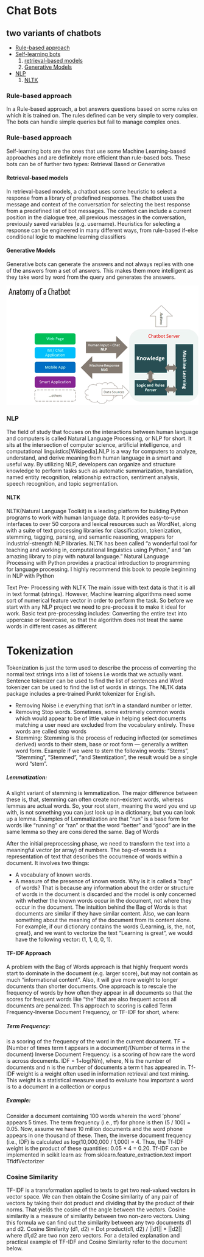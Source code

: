 # Chat Bots

## two variants of chatbots
* [Rule-based approach](#rba)
* [Self-learning bots](#slb)
   1. [retrieval-based models](#rbm)
   2. [Generative Models](#gm)
* [NLP](#nlp)
   1. [NLTK](#nltk)


### Rule-based approach <a name="rba"></a>
In a Rule-based approach, a bot answers questions based on some rules on which it is trained on. The rules defined can be very simple to very complex. The bots can handle simple queries but fail to manage complex ones.

### Rule-based approach <a name="rbm"></a>
Self-learning bots are the ones that use some Machine Learning-based approaches and are definitely more efficient than rule-based bots. These bots can be of further two types: Retrieval Based or Generative

#### Retrieval-based models <a name="rbm"></a>
In retrieval-based models, a chatbot uses some heuristic to select a response from a library of predefined responses. The chatbot uses the message and context of the conversation for selecting the best response from a predefined list of bot messages. The context can include a current position in the dialogue tree, all previous messages in the conversation, previously saved variables (e.g. username). Heuristics for selecting a response can be engineered in many different ways, from rule-based if-else conditional logic to machine learning classifiers


#### Generative Models <a name="gm"></a>
Generative bots can generate the answers and not always replies with one of the answers from a set of answers. This makes them more intelligent as they take word by word from the query and generates the answers.

<img src="./images/anatomy.png" alt="data" class="inline"/>


### NLP <a name="nlp"></a>
The field of study that focuses on the interactions between human language and computers is called Natural Language Processing, or NLP for short. It sits at the intersection of computer science, artificial intelligence, and computational linguistics[Wikipedia].NLP is a way for computers to analyze, understand, and derive meaning from human language in a smart and useful way. By utilizing NLP, developers can organize and structure knowledge to perform tasks such as automatic summarization, translation, named entity recognition, relationship extraction, sentiment analysis, speech recognition, and topic segmentation.

#### NLTK <a name="nltk"></a>
NLTK(Natural Language Toolkit) is a leading platform for building Python programs to work with human language data. It provides easy-to-use interfaces to over 50 corpora and lexical resources such as WordNet, along with a suite of text processing libraries for classification, tokenization, stemming, tagging, parsing, and semantic reasoning, wrappers for industrial-strength NLP libraries.
NLTK has been called “a wonderful tool for teaching and working in, computational linguistics using Python,” and “an amazing library to play with natural language.”
Natural Language Processing with Python provides a practical introduction to programming for language processing. I highly recommend this book to people beginning in NLP with Python


Text Pre- Processing with NLTK
The main issue with text data is that it is all in text format (strings). However, Machine learning algorithms need some sort of numerical feature vector in order to perform the task. So before we start with any NLP project we need to pre-process it to make it ideal for work. Basic text pre-processing includes:
Converting the entire text into uppercase or lowercase, so that the algorithm does not treat the same words in different cases as different

# Tokenization
Tokenization is just the term used to describe the process of converting the normal text strings into a list of tokens i.e words that we actually want. Sentence tokenizer can be used to find the list of sentences and Word tokenizer can be used to find the list of words in strings.
The NLTK data package includes a pre-trained Punkt tokenizer for English.
* Removing Noise i.e everything that isn’t in a standard number or letter.
* Removing Stop words. Sometimes, some extremely common words which would appear to be of little value in helping select documents matching a user need are excluded from the vocabulary entirely. These words are called stop words
* Stemming: Stemming is the process of reducing inflected (or sometimes derived) words to their stem, base or root form — generally a written word form. Example if we were to stem the following words: “Stems”, “Stemming”, “Stemmed”, “and Stemtization”, the result would be a single word “stem”.

##### Lemmatization:
A slight variant of stemming is lemmatization. The major difference between these is, that, stemming can often create non-existent words, whereas lemmas are actual words. So, your root stem, meaning the word you end up with, is not something you can just look up in a dictionary, but you can look up a lemma. Examples of Lemmatization are that “run” is a base form for words like “running” or “ran” or that the word “better” and “good” are in the same lemma so they are considered the same.
Bag of Words

After the initial preprocessing phase, we need to transform the text into a meaningful vector (or array) of numbers. The bag-of-words is a representation of text that describes the occurrence of words within a document. It involves two things:
* A vocabulary of known words.
* A measure of the presence of known words.
Why is it is called a “bag” of words? That is because any information about the order or structure of words in the document is discarded and the model is only concerned with whether the known words occur in the document, not where they occur in the document.
The intuition behind the Bag of Words is that documents are similar if they have similar content. Also, we can learn something about the meaning of the document from its content alone.
For example, if our dictionary contains the words {Learning, is, the, not, great}, and we want to vectorize the text “Learning is great”, we would have the following vector: (1, 1, 0, 0, 1).
#### TF-IDF Approach
A problem with the Bag of Words approach is that highly frequent words start to dominate in the document (e.g. larger score), but may not contain as much “informational content”. Also, it will give more weight to longer documents than shorter documents.
One approach is to rescale the frequency of words by how often they appear in all documents so that the scores for frequent words like “the” that are also frequent across all documents are penalized. This approach to scoring is called Term Frequency-Inverse Document Frequency, or TF-IDF for short, where:
##### Term Frequency: 
is a scoring of the frequency of the word in the current document.
TF = (Number of times term t appears in a document)/(Number of terms in the document)
Inverse Document Frequency: is a scoring of how rare the word is across documents.
IDF = 1+log(N/n), where, N is the number of documents and n is the number of documents a term t has appeared in.
Tf-IDF weight is a weight often used in information retrieval and text mining. This weight is a statistical measure used to evaluate how important a word is to a document in a collection or corpus
##### Example:
Consider a document containing 100 words wherein the word ‘phone’ appears 5 times.
The term frequency (i.e., tf) for phone is then (5 / 100) = 0.05. Now, assume we have 10 million documents and the word phone appears in one thousand of these. Then, the inverse document frequency (i.e., IDF) is calculated as log(10,000,000 / 1,000) = 4. Thus, the Tf-IDF weight is the product of these quantities: 0.05 * 4 = 0.20.
Tf-IDF can be implemented in scikit learn as:
from sklearn.feature_extraction.text import TfidfVectorizer

### Cosine Similarity
TF-IDF is a transformation applied to texts to get two real-valued vectors in vector space. We can then obtain the Cosine similarity of any pair of vectors by taking their dot product and dividing that by the product of their norms. That yields the cosine of the angle between the vectors. Cosine similarity is a measure of similarity between two non-zero vectors. Using this formula we can find out the similarity between any two documents d1 and d2.
Cosine Similarity (d1, d2) =  Dot product(d1, d2) / ||d1|| * ||d2||
where d1,d2 are two non zero vectors.
For a detailed explanation and practical example of TF-IDF and Cosine Similarity refer to the document below.


